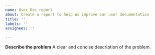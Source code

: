```yaml
---
name: User Doc report
about: Create a report to help us improve our user documentation
title: ''
labels: ''
assignees: ''

---
```


**Describe the problem**
A clear and concise description of the problem.


